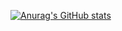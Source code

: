 [![Anurag's GitHub stats](https://github-readme-stats.vercel.app/api?username=ngodatq-26)](https://github.com/anuraghazra/github-readme-stats)
